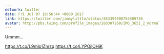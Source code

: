 ```yaml
---
network: twitter
date: Fri Jul 07 18:56:44 +0000 2017
link: https://twitter.com/jimmylittle/status/883399398754889730
avatar: http://pbs.twimg.com/profile_images/280307260/IMG_3651_2_normal.jpg
---
```


Ummm...

https://t.co/L9mIo1Zmzq https://t.co/LYPOjlOHiK
